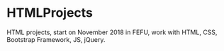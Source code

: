 # HTMLProjects
HTML projects, start on November 2018 in FEFU, work with HTML, CSS, Bootstrap Framework, JS, jQuery.
